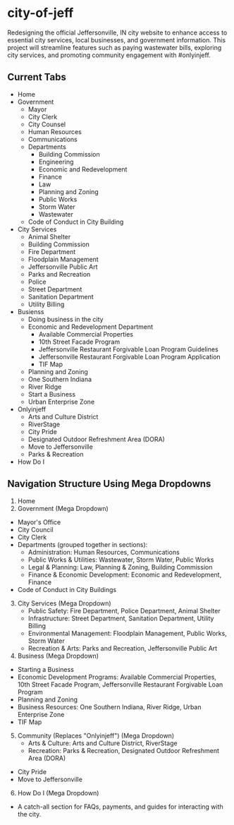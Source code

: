 # city-of-jeff
Redesigning the official Jeffersonville, IN city website to enhance access to essential city services, local businesses, and government information. This project will streamline features such as paying wastewater bills, exploring city services, and promoting community engagement with #onlyinjeff.


## Current Tabs
- Home
- Government
    - Mayor
    - City Clerk
    - City Counsel
    - Human Resources
    - Communications
    - Departments
        - Building Commission
        - Engineering
        - Economic and Redevelopment
        - Finance
        - Law
        - Planning and Zoning
        - Public Works
        - Storm Water
        - Wastewater
    - Code of Conduct in City Building
- City Services
    - Animal Shelter
    - Building Commission
    - Fire Department
    - Floodplain Management
    - Jeffersonville Public Art
    - Parks and Recreation
    - Police
    - Street Department
    - Sanitation Department
    - Utility Billing
- Busienss
    - Doing business in the city
    - Economic and Redevelopment Department
        - Available Commercial Properties
        - 10th Street Facade Program
        - Jeffersonville Restaurant Forgivable Loan Program Guidelines
        - Jeffersonville Restaurant Forgivable Loan Program Application
        - TIF Map
    - Planning and Zoning
    - One Southern Indiana
    - River Ridge
    - Start a Business
    - Urban Enterprise Zone
- Onlyinjeff
    - Arts and Culture District
    - RiverStage
    - City Pride
    - Designated Outdoor Refreshment Area (DORA)
    - Move to Jeffersonville
    - Parks & Recreation
- How Do I




## Navigation Structure Using Mega Dropdowns
1. Home
2. Government (Mega Dropdown)
- Mayor's Office
- City Council
- City Clerk
- Departments (grouped together in sections):
    - Administration: Human Resources, Communications
    - Public Works & Utilities: Wastewater, Storm Water, Public Works
    - Legal & Planning: Law, Planning & Zoning, Building Commission
    - Finance & Economic Development: Economic and Redevelopment, Finance
- Code of Conduct in City Buildings
3. City Services (Mega Dropdown)
    - Public Safety: Fire Department, Police Department, Animal Shelter
    - Infrastructure: Street Department, Sanitation Department, Utility Billing
    - Environmental Management: Floodplain Management, Public Works, Storm Water
    - Recreation & Arts: Parks and Recreation, Jeffersonville Public Art
4. Business (Mega Dropdown)
- Starting a Business
- Economic Development Programs: Available Commercial Properties, 10th Street Facade Program, Jeffersonville Restaurant Forgivable Loan Program
- Planning and Zoning
- Business Resources: One Southern Indiana, River Ridge, Urban Enterprise Zone
- TIF Map
5. Community (Replaces "Onlyinjeff") (Mega Dropdown)
    - Arts & Culture: Arts and Culture District, RiverStage
    - Recreation: Parks & Recreation, Designated Outdoor Refreshment Area (DORA)
- City Pride
- Move to Jeffersonville
6. How Do I (Mega Dropdown)
- A catch-all section for FAQs, payments, and guides for interacting with the city.